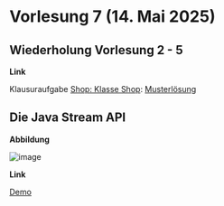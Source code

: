 # Vorlesung 7 (14. Mai 2025)

## Wiederholung Vorlesung 2 - 5

**Link**

Klausuraufgabe [Shop: Klasse Shop](https://jappuccini.github.io/java-docs/production/exam-exercises/exam-exercises-java2/class-diagrams/shop): [Musterlösung](https://github.com/appenmaier/java_wwibe224/blob/main/src/main/java/main/X05_Shop.java)

## Die Java Stream API

**Abbildung**

![image](https://github.com/user-attachments/assets/0dbfd641-d87a-4c8d-9514-f16fa2eec7aa)

**Link**

[Demo](https://github.com/appenmaier/java_wwibe224/blob/main/src/main/java/main/D36_JavaStreamApi.java)
